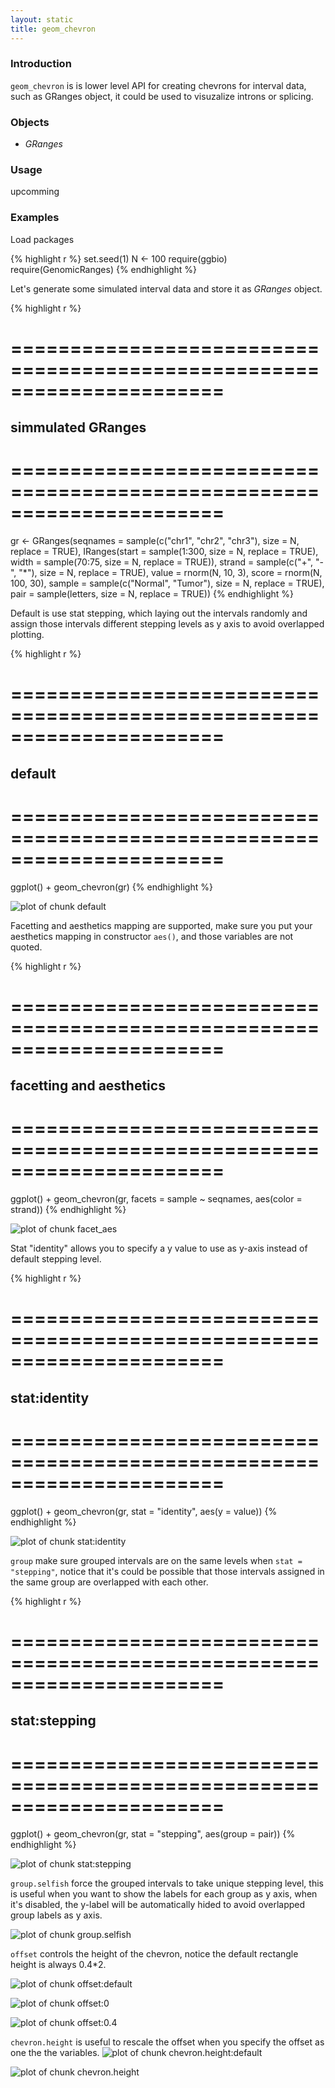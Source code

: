```yaml
---
layout: static
title: geom_chevron
---
```





### Introduction
`geom_chevron` is is lower level API for creating chevrons for interval data, such as GRanges object, it could be used to visuzalize introns or splicing.

### Objects
  * *GRanges*
  
### Usage
  upcomming
  
### Examples
Load packages


{% highlight r %}
set.seed(1)
N <- 100
require(ggbio)
require(GenomicRanges)
{% endhighlight %}





Let's generate some simulated interval data and store it as *GRanges* object.


{% highlight r %}
##
#   ======================================================================
##  simmulated GRanges
##
#   ======================================================================
gr <- GRanges(seqnames = sample(c("chr1", "chr2", 
    "chr3"), size = N, replace = TRUE), IRanges(start = sample(1:300, 
    size = N, replace = TRUE), width = sample(70:75, size = N, 
    replace = TRUE)), strand = sample(c("+", "-", "*"), size = N, 
    replace = TRUE), value = rnorm(N, 10, 3), score = rnorm(N, 
    100, 30), sample = sample(c("Normal", "Tumor"), size = N, 
    replace = TRUE), pair = sample(letters, size = N, replace = TRUE))
{% endhighlight %}





Default is use stat stepping, which laying out the intervals randomly and assign
those intervals different stepping levels as y axis to avoid overlapped
plotting.



{% highlight r %}
##
#   ======================================================================
##  default
##
#   ======================================================================
ggplot() + geom_chevron(gr)
{% endhighlight %}

![plot of chunk default](http://i.imgur.com/Lk9q4.png) 


Facetting and aesthetics mapping are supported, make sure you put your
aesthetics mapping in constructor `aes()`, and those variables are not quoted.



{% highlight r %}
##
#   ======================================================================
##  facetting and aesthetics
##
#   ======================================================================
ggplot() + geom_chevron(gr, facets = sample ~ 
    seqnames, aes(color = strand))
{% endhighlight %}

![plot of chunk facet_aes](http://i.imgur.com/eHYbD.png) 


Stat "identity" allows you to specify a y value to use as y-axis instead of
default stepping level.



{% highlight r %}
##
#   ======================================================================
##  stat:identity
##
#   ======================================================================
ggplot() + geom_chevron(gr, stat = "identity", 
    aes(y = value))
{% endhighlight %}

![plot of chunk stat:identity](http://i.imgur.com/15Yce.png) 


`group` make sure grouped intervals are on the same levels when `stat =
"stepping"`,  notice that it's could be possible that those
intervals assigned in the same group are overlapped with each other.



{% highlight r %}
##
#   ======================================================================
##  stat:stepping
##
#   ======================================================================
ggplot() + geom_chevron(gr, stat = "stepping", 
    aes(group = pair))
{% endhighlight %}

![plot of chunk stat:stepping](http://i.imgur.com/khcAT.png) 


`group.selfish` force the grouped intervals to take unique stepping level,
  this is useful when you want to show the labels for each group as y axis, when
  it's disabled, the y-label will be automatically hided to avoid overlapped
  group labels as y axis.

![plot of chunk group.selfish](http://i.imgur.com/5J8Vu.png) 


`offset` controls the height of the chevron, notice the default rectangle height
is always 0.4*2.




![plot of chunk offset:default](http://i.imgur.com/bSlbJ.png) 


![plot of chunk offset:0](http://i.imgur.com/Y3efs.png) 


![plot of chunk offset:0.4](http://i.imgur.com/oRGtT.png) 


`chevron.height` is useful to rescale the offset when you specify the offset as
one the the variables.
![plot of chunk chevron.height:default](http://i.imgur.com/R8MTm.png) 


![plot of chunk chevron.height](http://i.imgur.com/TVc9F.png) 




